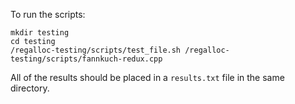 To run the scripts:

```
mkdir testing
cd testing
/regalloc-testing/scripts/test_file.sh /regalloc-testing/scripts/fannkuch-redux.cpp
```

All of the results should be placed in a `results.txt` file in the same directory.
